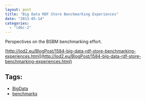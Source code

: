 ```yaml
---
layout: post
title: "Big Data RDF Store Benchmarking Experiences"
date: "2013-05-14"
categories: 
  - "ldbc-2"
---
```


Perspectives on the BSBM benchmarking effort.

[http://lod2.eu/BlogPost/1584-big-data-rdf-store-benchmarking-experiences.html](http://lod2.eu/BlogPost/1584-big-data-rdf-store-benchmarking-experiences.html)

## Tags: 

- [BigData](http://www.ldbc.eu/tags/bigdata)
- [benchmarks](http://www.ldbc.eu/tags/benchmarks)
